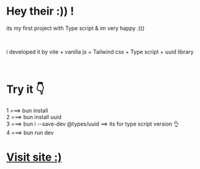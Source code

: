 <h1>Hey their :)) ! </h1>

<p>its my first project with Type script & im very happy :)))
</p><br>
<p>i developed it by vite + vanilla js + Tailwind css + Type script + uuid library 
</p><br>


<h1> Try it 👇</h1>
1 ===>  bun install <br>
2 ===>  bun install uuid  <br>
3 ===>  bun  i --save-dev @types/uuid      ==> its for type script version 👌  <br>
4 ===>  bun run dev 


<h1>
  <a href="https://submit-form-one.vercel.app/">Visit site :)</a>
</h1>
